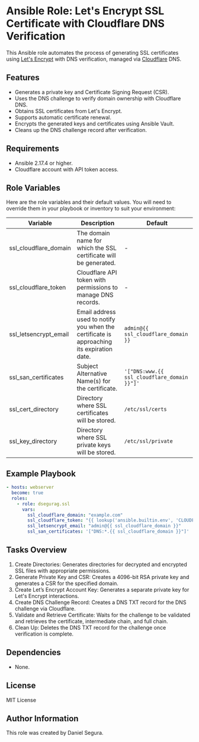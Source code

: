 # Ansible Role: Let's Encrypt SSL Certificate with Cloudflare DNS Verification

This Ansible role automates the process of generating SSL certificates using [Let's Encrypt](https://letsencrypt.org/) with DNS verification, managed via [Cloudflare](https://www.cloudflare.com/) DNS.

## Features

- Generates a private key and Certificate Signing Request (CSR).
- Uses the DNS challenge to verify domain ownership with Cloudflare DNS.
- Obtains SSL certificates from Let's Encrypt.
- Supports automatic certificate renewal.
- Encrypts the generated keys and certificates using Ansible Vault.
- Cleans up the DNS challenge record after verification.

## Requirements

- Ansible 2.17.4 or higher.
- Cloudflare account with API token access.

## Role Variables

Here are the role variables and their default values. You will need to override them in your playbook or inventory to suit your environment:

| Variable | Description | Default |
| - | - | - |
| ssl_cloudflare_domain | The domain name for which the SSL certificate will be generated. | - |
| ssl_cloudflare_token | Cloudflare API token with permissions to manage DNS records. | - |
| ssl_letsencrypt_email | Email address used to notify you when the certificate is approaching its expiration date. | `admin@{{ ssl_cloudflare_domain }}` |
| ssl_san_certificates | Subject Alternative Name(s) for the certificate. | `'["DNS:www.{{ ssl_cloudflare_domain }}"]'` |
| ssl_cert_directory | Directory where SSL certificates will be stored. | `/etc/ssl/certs` |
| ssl_key_directory | Directory where SSL private keys will be stored. | `/etc/ssl/private` |

## Example Playbook

```yaml
- hosts: webserver
  become: true
  roles:
    - role: dsegurag.ssl
      vars:
        ssl_cloudflare_domain: "example.com"
        ssl_cloudflare_token: "{{ lookup('ansible.builtin.env', 'CLOUDFLARE_API_TOKEN') }}"
        ssl_letsencrypt_email: "admin@{{ ssl_cloudflare_domain }}"
        ssl_san_certificates: '["DNS:*.{{ ssl_cloudflare_domain }}"]'
```

## Tasks Overview

1. Create Directories: Generates directories for decrypted and encrypted SSL files with appropriate permissions.
2. Generate Private Key and CSR: Creates a 4096-bit RSA private key and generates a CSR for the specified domain.
3. Create Let’s Encrypt Account Key: Generates a separate private key for Let's Encrypt interactions.
4. Create DNS Challenge Record: Creates a DNS TXT record for the DNS challenge via Cloudflare.
5. Validate and Retrieve Certificate: Waits for the challenge to be validated and retrieves the certificate, intermediate chain, and full chain.
6. Clean Up: Deletes the DNS TXT record for the challenge once verification is complete.

## Dependencies

- None.

## License

MIT License

## Author Information

This role was created by Daniel Segura.
